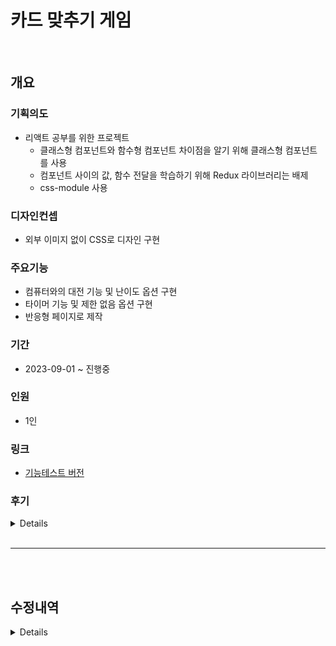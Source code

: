 # 카드 맞추기 게임

<br />

## 개요

### 기획의도
+ 리액트 공부를 위한 프로젝트 
  + 클래스형 컴포넌트와 함수형 컴포넌트 차이점을 알기 위해 클래스형 컴포넌트를 사용
  + 컴포넌트 사이의 값, 함수 전달을 학습하기 위해 Redux 라이브러리는 배제
  + css-module 사용

### 디자인컨셉
+ 외부 이미지 없이 CSS로 디자인 구현

### 주요기능
+ 컴퓨터와의 대전 기능 및 난이도 옵션 구현
+ 타이머 기능 및 제한 없음 옵션 구현
+ 반응형 페이지로 제작

### 기간
+ 2023-09-01 ~ 진행중
  
### 인원
+ 1인
   
### 링크
+ [기능테스트 버전](https://uauu89.github.io/cardMatch/src/test.html)  


### 후기
<details>
</details>

<br />

---

<br />
<br />

## 수정내역
<details>

#### 23.10.26

1. > + README.MD 추가
   > + BrowserRouter → HashRouter 변경
   > + 파비콘 추가
   > + 관리자 페이지 > 태그리스트 관리페이지 > 되돌리기 버튼 작동오류 수정
   >    + ModTagItem > ComponentDidUpdate 조건 추가
   >    + ModTagItem > defualtValue → value 변경
   > + CSS 스타일 수정

#### 23.09.13

1. > + AI 알고리즘 제작 중 
   > + 첫 턴에서 무조건 랜덤 선택(이미 오픈한 카드 재 오픈) + 첫 턴에서 선택한 숫자와 동일한 숫자만 선택하는 오류 있음

#### 23.09.24
    
1.  > + ai 알고리즘 완성, 테스트 필요
    > + 1차 카드 디자인 

#### 23.09.25

1.  > + 1차 카드 UI 디자인
    > + 스크린 500px 이하에서 카드크기 조절
    > + 네이버 앱에서 keyframes > rotate 작동 안하는 오류 수정
    
#### 23.09.26

1.  > + 스크린 500px 이하에서 ui 사이즈 축소
    > + 타이머 기능 / 난이도 기능 1차 추가, 테스트 필요
    > + 예정 : 
    >   + 작업중 : 옵션 기능
    >   + 타이머 초기화 (타이머 변경 시 / 새 게임 시작 시) → 컴퓨터 턴도 중지

#### 23.09.27

1.  > + 작업중 : 옵션 기능

#### 23.10.01

1.  > + 작업중 : 난이도 세부 내용 아코디언 메뉴 그리드로 구현, 다른 부분도 그리드로 변경
    > + 예정 : 
    >   + 정답 시 연속 선택 옵션 구현하기 → checkMatching 함수 내용 변경하기
    
#### 23.10.04

1.  > + 게임 종료 함수
    > + 아코디언 메뉴 그리드로 변경
    > + 정답 시 턴 유지 기능 구현
    > + 점수체계 추가
    > + 싱글모드에서 컴퓨터 작동하는 오류 수정
    > + 싱글모드에서 카운트 종료 후 재 작동 안하는 오류 수정
    > + 점수체계 추가
    > + 예정 : 
    >   + 정답 시 연속 선택 옵션 구현하기 → checkMatching 함수 내용 변경하기
    >   + 460px 이하에서 반응형 수정하기
    >   + 게임 시작 시 clearInterval / clearTimeout 확실하게 적용시키기
        
#### 23.10.05

1.  > + 게임 재시작 시 콤보 초기화 안되는 오류 수정
    >   + (init함수에 score_combo = 0 추가)
    > + 싱글모드 시간제한 없음 체크 시 타이머 깜빡꺼리는 현상 수정
    >   + (turn_single함수 > count_stop함수 실행할 때 조건문 추가)
    > + 정답 시 턴 유지 기능 구현
    > + 점수체계 추가
    > + 싱글모드에서 컴퓨터 작동하는 오류 수정
    > + 싱글모드에서 카운트 종료 후 재 작동 안하는 오류 수정
    > + 점수체계 추가
    > + 예정 : 
    >   + 정답 시 연속 선택 옵션 구현하기 → checkMatching 함수 내용 변경하기
    >   + 460px 이하에서 반응형 수정하기
    >   + 게임 시작 시 clearInterval / clearTimeout 확실하게 적용시키기
        
#### 23.10.12

1.  > + 타이머 중복 차감 오류 수정
    >   + (func_timeCounter === null 조건 추가)

#### 23.10.27

1.  > + README.md 추가
    > + 게임결과 모달에 새 게임 버튼 추가
    > + 새 게임 버튼 클릭 시 옵션창 닫히도록 수정

#### 23.11.01

1.  > + 리액트로 변환 작업 중 → 옵션 창 작업 중
    >   + 불필요한 재 렌더링 막기 위해 옵션 항목 컴포넌트화 
    >   + 입력 값 유효성 검사 기능 추가
    >   + 키보드 접근성 고려

#### 23.11.05

1.  > + 리액트로 변환 작업 중 → 게임 진행 관련 기능 작업중
    >   + 조건으로 fontawesome 제거 시 Failed to execute 'removeChild' on 'Node' 에러   
        → hidden 클래스 추가
    


</details>